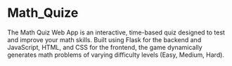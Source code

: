 # Math_Quize
The Math Quiz Web App is an interactive, time-based quiz designed to test and improve your math skills. Built using Flask for the backend and JavaScript, HTML, and CSS for the frontend, the game dynamically generates math problems of varying difficulty levels (Easy, Medium, Hard).
